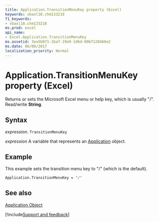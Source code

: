 ```yaml
---
title: Application.TransitionMenuKey property (Excel)
keywords: vbaxl10.chm133218
f1_keywords:
- vbaxl10.chm133218
ms.prod: excel
api_name:
- Excel.Application.TransitionMenuKey
ms.assetid: 3ea5b071-1ba7-19e9-1d6d-00bf128466e2
ms.date: 06/08/2017
localization_priority: Normal
---
```



# Application.TransitionMenuKey property (Excel)

Returns or sets the Microsoft Excel menu or help key, which is usually "/". Read/write  **String**.


## Syntax

_expression_. `TransitionMenuKey`

_expression_ A variable that represents an [Application](Excel.Application-graph-property.md) object.


## Example

This example sets the transition menu key to "/" (which is the default).


```vb
Application.TransitionMenuKey = "/"
```


## See also


[Application Object](Excel.Application(object).md)

[!include[Support and feedback](~/includes/feedback-boilerplate.md)]